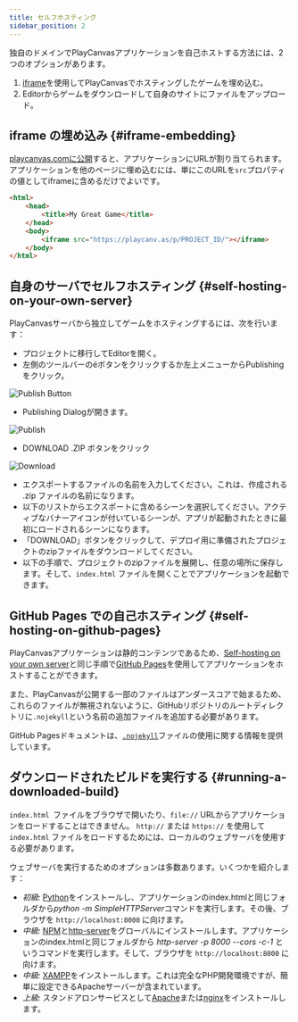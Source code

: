 ```yaml
---
title: セルフホスティング
sidebar_position: 2
---
```


独自のドメインでPlayCanvasアプリケーションを自己ホストする方法には、2つのオプションがあります。

1. [iframe][1]を使用してPlayCanvasでホスティングしたゲームを埋め込む。
2. Editorからゲームをダウンロードして自身のサイトにファイルをアップロード。

## iframe の埋め込み {#iframe-embedding}

[playcanvas.comに公開][2]すると、アプリケーションにURLが割り当てられます。アプリケーションを他のページに埋め込むには、単にこのURLを`src`プロパティの値としてiframeに含めるだけでよいです。

```html
<html>
    <head>
        <title>My Great Game</title>
    </head>
    <body>
        <iframe src="https://playcanv.as/p/PROJECT_ID/"></iframe>
    </body>
</html>
```

## 自身のサーバでセルフホスティング {#self-hosting-on-your-own-server}

PlayCanvasサーバから独立してゲームをホスティングするには、次を行います：

* プロジェクトに移行してEditorを開く。
* 左側のツールバーの<span class="pc-icon">&#57911;</span>ボタンをクリックするか左上メニューからPublishingをクリック。

![Publish Button](/img/user-manual/publishing/toolbar-publish.png)

* Publishing Dialogが開きます。

![Publish](/img/user-manual/publishing/dialog-publish.png)

* DOWNLOAD .ZIP ボタンをクリック

![Download](/img/user-manual/publishing/dialog-publish-download.png)

* エクスポートするファイルの名前を入力してください。これは、作成される .zip ファイルの名前になります。
* 以下のリストからエクスポートに含めるシーンを選択してください。アクティブなバナーアイコンが付いているシーンが、アプリが起動されたときに最初にロードされるシーンになります。
* 「DOWNLOAD」ボタンをクリックして、デプロイ用に準備されたプロジェクトのzipファイルをダウンロードしてください。
* 以下の手順で、プロジェクトのzipファイルを展開し、任意の場所に保存します。そして、`index.html` ファイルを開くことでアプリケーションを起動できます。


## GitHub Pages での自己ホスティング {#self-hosting-on-github-pages}

PlayCanvasアプリケーションは静的コンテンツであるため、[Self-hosting on your own server](#self-hosting-on-your-own-server)と同じ手順で[GitHub Pages][12]を使用してアプリケーションをホストすることができます。

また、PlayCanvasが公開する一部のファイルはアンダースコアで始まるため、これらのファイルが無視されないように、GitHubリポジトリのルートディレクトリに`.nojekyll`という名前の追加ファイルを追加する必要があります。

GitHub Pagesドキュメントは、[`.nojekyll`][13]ファイルの使用に関する情報を提供しています。

## ダウンロードされたビルドを実行する {#running-a-downloaded-build}

`index.html `ファイルをブラウザで開いたり、`file://` URLからアプリケーションをロードすることはできません。 `http://` または `https://` を使用して`index.html` ファイルをロードするためには、ローカルのウェブサーバを使用する必要があります。

ウェブサーバを実行するためのオプションは多数あります。いくつかを紹介します：

* *初級:* [Python][6]をインストールし、アプリケーションのindex.htmlと同じフォルダから*python -m SimpleHTTPServer*コマンドを実行します。その後、ブラウザを `http://localhost:8000` に向けます。
* *中級:* [NPM][10]と[http-server][11]をグローバルにインストールします。アプリケーションのindex.htmlと同じフォルダから *http-server -p 8000 --cors -c-1* というコマンドを実行します。そして、ブラウザを `http://localhost:8000` に向けます。
* *中級:* [XAMPP][7]をインストールします。これは完全なPHP開発環境ですが、簡単に設定できるApacheサーバーが含まれています。
* *上級:* スタンドアロンサービスとして[Apache][8]または[nginx][9]をインストールします。

[1]: https://developer.mozilla.org/en-US/docs/Web/HTML/Element/iframe
[2]: /user-manual/publishing/web/playcanvas-hosting
[6]: https://www.python.org/
[7]: https://www.apachefriends.org/index.html
[8]: https://httpd.apache.org/
[9]: https://www.nginx.com/
[10]: https://www.npmjs.com/
[11]: https://www.npmjs.com/package/http-server
[12]: https://pages.github.com/
[13]: https://docs.github.com/en/pages/getting-started-with-github-pages/about-github-pages#static-site-generators
